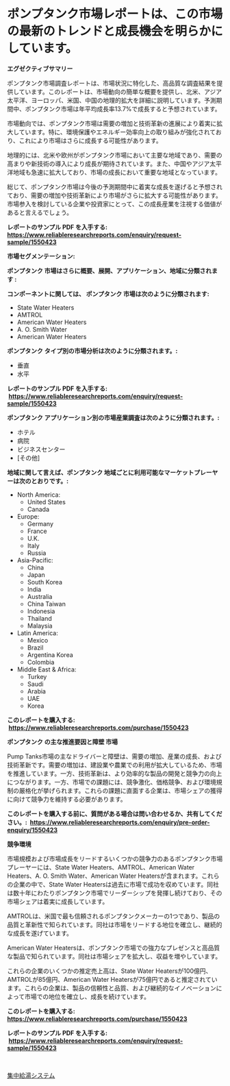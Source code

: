 <p><h1>ポンプタンク市場レポートは、この市場の最新のトレンドと成長機会を明らかにしています。</h1></p><p><strong>エグゼクティブサマリー</strong></p>
<p><p>ポンプタンク市場調査レポートは、市場状況に特化した、高品質な調査結果を提供しています。このレポートは、市場動向の簡単な概要を提供し、北米、アジア太平洋、ヨーロッパ、米国、中国の地理的拡大を詳細に説明しています。予測期間中、ポンプタンク市場は年平均成長率13.7%で成長すると予想されています。</p><p>市場動向では、ポンプタンク市場は需要の増加と技術革新の進展により着実に拡大しています。特に、環境保護やエネルギー効率向上の取り組みが強化されており、これにより市場はさらに成長する可能性があります。</p><p>地理的には、北米や欧州がポンプタンク市場において主要な地域であり、需要の高まりや新技術の導入により成長が期待されています。また、中国やアジア太平洋地域も急速に拡大しており、市場の成長において重要な地域となっています。</p><p>総じて、ポンプタンク市場は今後の予測期間中に着実な成長を遂げると予想されており、需要の増加や技術革新により市場がさらに拡大する可能性があります。市場参入を検討している企業や投資家にとって、この成長産業を注視する価値があると言えるでしょう。</p></p>
<p><strong>レポートのサンプル PDF を入手する: <a href="https://www.reliableresearchreports.com/enquiry/request-sample/1550423">https://www.reliableresearchreports.com/enquiry/request-sample/1550423</a></strong></p>
<p><strong>市場セグメンテーション:</strong></p>
<p><strong> ポンプタンク 市場はさらに概要、展開、アプリケーション、地域に分類されます :</strong></p>
<p><strong>コンポーネントに関しては、 ポンプタンク 市場は次のように分類されます: &nbsp;</strong></p>
<p><ul><li>State Water Heaters</li><li>AMTROL</li><li>American Water Heaters</li><li>A. O. Smith Water</li><li>American Water Heaters</li></ul></p>
<p><strong> ポンプタンク タイプ別の市場分析は次のように分類されます。:</strong></p>
<p><ul><li>垂直</li><li>水平</li></ul></p>
<p><strong>レポートのサンプル PDF を入手する: &nbsp;<a href="https://www.reliableresearchreports.com/enquiry/request-sample/1550423">https://www.reliableresearchreports.com/enquiry/request-sample/1550423</a></strong></p>
<p><strong> ポンプタンク アプリケーション別の市場産業調査は次のように分類されます。:</strong></p>
<p><ul><li>ホテル</li><li>病院</li><li>ビジネスセンター</li><li>[その他]</li></ul></p>
<p><strong>地域に関して言えば、ポンプタンク 地域ごとに利用可能なマーケットプレーヤーは次のとおりです。:</strong></p>
<p><ul>
    <li>
        North America:
        <ul>
            <li>United States</li>
            <li>Canada</li>
        </ul>
    </li>
    <li>
        Europe:
        <ul>
            <li>Germany</li>
            <li>France</li>
            <li>U.K.</li>
            <li>Italy</li>
            <li>Russia</li>
        </ul>
    </li>
    <li>
        Asia-Pacific:
        <ul>
            <li>China</li>
            <li>Japan</li>
            <li>South Korea</li>
            <li>India</li>
            <li>Australia</li>
            <li>China Taiwan</li>
            <li>Indonesia</li>
            <li>Thailand</li>
            <li>Malaysia</li>
        </ul>
    </li>
    <li>
        Latin America:
        <ul>
            <li>Mexico</li>
            <li>Brazil</li>
            <li>Argentina Korea</li>
            <li>Colombia</li>
        </ul>
    </li>
    <li>
        Middle East & Africa:
        <ul>
            <li>Turkey</li>
            <li>Saudi</li>
            <li>Arabia</li>
            <li>UAE</li>
            <li>Korea</li>
        </ul>
    </li>
    </ul></p>
<p><strong>このレポートを購入する: &nbsp;<a href="https://www.reliableresearchreports.com/purchase/1550423">https://www.reliableresearchreports.com/purchase/1550423</a></strong></p>
<p><strong>ポンプタンク の主な推進要因と障壁 市場</strong></p>
<p><p>Pump Tanks市場の主なドライバーと障壁は、需要の増加、産業の成長、および技術革新です。需要の増加は、建設業や農業での利用が拡大しているため、市場を推進しています。一方、技術革新は、より効率的な製品の開発と競争力の向上につながります。一方、市場での課題には、競争激化、価格競争、および環境規制の厳格化が挙げられます。これらの課題に直面する企業は、市場シェアの獲得に向けて競争力を維持する必要があります。</p></p>
<p><strong>このレポートを購入する前に、質問がある場合は問い合わせるか、共有してください。:&nbsp; <a href="https://www.reliableresearchreports.com/enquiry/pre-order-enquiry/1550423">https://www.reliableresearchreports.com/enquiry/pre-order-enquiry/1550423</a></strong></p>
<p><strong>競争環境</strong></p>
<p><p>市場規模および市場成長をリードするいくつかの競争力のあるポンプタンク市場プレーヤーには、State Water Heaters、AMTROL、American Water Heaters、A. O. Smith Water、American Water Heatersが含まれます。これらの企業の中で、State Water Heatersは過去に市場で成功を収めています。同社は数十年にわたりポンプタンク市場でリーダーシップを発揮し続けており、その市場シェアは着実に成長しています。</p><p>AMTROLは、米国で最も信頼されるポンプタンクメーカーの1つであり、製品の品質と革新性で知られています。同社は市場をリードする地位を確立し、継続的な成長を遂げています。</p><p>American Water Heatersは、ポンプタンク市場での強力なプレゼンスと高品質な製品で知られています。同社は市場シェアを拡大し、収益を増やしています。</p><p>これらの企業のいくつかの推定売上高は、State Water Heatersが100億円、AMTROLが85億円、American Water Heatersが75億円であると推定されています。これらの企業は、製品の信頼性と品質、および継続的なイノベーションによって市場での地位を確立し、成長を続けています。</p></p>
<p><strong>このレポートを購入する: &nbsp; <a href="https://www.reliableresearchreports.com/purchase/1550423">https://www.reliableresearchreports.com/purchase/1550423</a></strong></p>
<p><strong>レポートのサンプル PDF を入手する: &nbsp;<a href="https://www.reliableresearchreports.com/enquiry/request-sample/1550423">https://www.reliableresearchreports.com/enquiry/request-sample/1550423</a></strong><strong></strong></p>
<p>&nbsp;</p>
<p><p><a href="https://github.com/nemesis2824/Market-Research-Report-List-1/blob/main/77634096634.md">集中給湯システム</a></p></p>